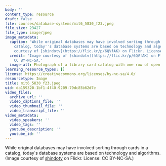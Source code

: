 ```yaml
---
body: ''
content_type: resource
draft: false
file: courses/database-systems/mit6_5830_f23.jpeg
file_size: 23427
file_type: image/jpeg
image_metadata:
  caption: 'While original databases may have involved sorting through cards in a
    catalog, today''s database systems are based on technology and algorithms. (Image
    courtesy of [shindotv](https://flic.kr/p/6QVfAK) on Flickr. License: CC BY-NC-SA.)'
  credit: 'Image courtesy of [shindotv](https://flic.kr/p/6QVfAK) on Flickr. License:
    CC BY-NC-SA.'
  image-alt: Photograph of a library card catalog with one row of open drawers.
learning_resource_types: []
license: https://creativecommons.org/licenses/by-nc-sa/4.0/
resourcetype: Image
title: mit6_5830_f23.jpeg
uid: da159320-1bf1-4f40-9209-79dc85b62d7e
video_files:
  archive_url: ''
  video_captions_file: ''
  video_thumbnail_file: ''
  video_transcript_file: ''
video_metadata:
  video_speakers: ''
  video_tags: ''
  youtube_description: ''
  youtube_id: ''
---
```

While original databases may have involved sorting through cards in a catalog, today's database systems are based on technology and algorithms. (Image courtesy of [shindotv](https://flic.kr/p/6QVfAK) on Flickr. License: CC BY-NC-SA.)